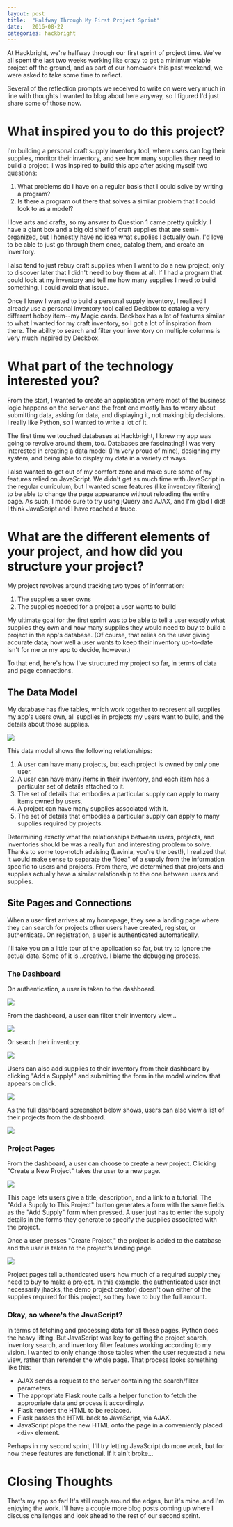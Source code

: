 ```yaml
---
layout: post
title:  "Halfway Through My First Project Sprint"
date:   2016-08-22
categories: hackbright
---
```


At Hackbright, we're halfway through our first sprint of project time. We've all spent the last two weeks working like crazy to get a minimum viable project off the ground, and as part of our homework this past weekend, we were asked to take some time to reflect.

Several of the reflection prompts we received to write on were very much in line with thoughts I wanted to blog about here anyway, so I figured I'd just share some of those now.

# What inspired you to do this project?

I'm building a personal craft supply inventory tool, where users can log their supplies, monitor their inventory, and see how many supplies they need to build a project. I was inspired to build this app after asking myself two questions:

1. What problems do I have on a regular basis that I could solve by writing a program?
2. Is there a program out there that solves a similar problem that I could look to as a model?

I love arts and crafts, so my answer to Question 1 came pretty quickly. I have a giant box and a big old shelf of craft supplies that are semi-organized, but I honestly have no idea what supplies I actually own. I'd love to be able to just go through them once, catalog them, and create an inventory.

I also tend to just rebuy craft supplies when I want to do a new project, only to discover later that I didn't need to buy them at all. If I had a program that could look at my inventory and tell me how many supplies I need to build something, I could avoid that issue.

Once I knew I wanted to build a personal supply inventory, I realized I already use a personal inventory tool called Deckbox to catalog a very different hobby item--my Magic cards. Deckbox has a lot of features similar to what I wanted for my craft inventory, so I got a lot of inspiration from there. The ability to search and filter your inventory on multiple columns is very much inspired by Deckbox.

# What part of the technology interested you?

From the start, I wanted to create an application where most of the business logic happens on the server and the front end mostly has to worry about submitting data, asking for data, and displaying it, not making big decisions. I really like Python, so I wanted to write a lot of it.

The first time we touched databases at Hackbright, I knew my app was going to revolve around them, too. Databases are fascinating! I was very interested in creating a data model (I'm very proud of mine), designing my system, and being able to display my data in a variety of ways.

I also wanted to get out of my comfort zone and make sure some of my features relied on JavaScript. We didn't get as much time with JavaScript in the regular curriculum, but I wanted some features (like inventory filtering) to be able to change the page appearance without reloading the entire page. As such, I made sure to try using jQuery and AJAX, and I'm glad I did! I think JavaScript and I have reached a truce.

# What are the different elements of your project, and how did you structure your project?

My project revolves around tracking two types of information:

1. The supplies a user owns
2. The supplies needed for a project a user wants to build

My ultimate goal for the first sprint was to be able to tell a user exactly what supplies they own and how many supplies they would need to buy to build a project in the app's database. (Of course, that relies on the user giving accurate data; how well a user wants to keep their inventory up-to-date isn't for me or my app to decide, however.)

To that end, here's how I've structured my project so far, in terms of data and page connections.

## The Data Model

My database has five tables, which work together to represent all supplies my app's users own, all supplies in projects my users want to build, and the details about those supplies.

![](https://github.com/jgriffith23/jgriffith23.github.io/blob/master/assets/CC-early-screens/CraftersClosetDataModel.png?raw=true)

This data model shows the following relationships:

1. A user can have many projects, but each project is owned by only one user.
2. A user can have many items in their inventory, and each item has a particular set of details attached to it.
3. The set of details that embodies a particular supply can apply to many items owned by users.
4. A project can have many supplies associated with it.
5. The set of details that embodies a particular supply can apply to many supplies required by projects.

Determining exactly what the relationships between users, projects, and inventories should be was a really fun and interesting problem to solve. Thanks to some top-notch advising (Lavinia, you're the best!), I realized that it would make sense to separate the "idea" of a supply from the information specific to users and projects. From there, we determined that projects and supplies actually have a similar relationship to the one between users and supplies.

## Site Pages and Connections
When a user first arrives at my homepage, they see a landing page where they can search for projects other users have created, register, or authenticate. On registration, a user is authenticated automatically.

I'll take you on a little tour of the application so far, but try to ignore the actual data. Some of it is...creative. I blame the debugging process.

### The Dashboard
On authentication, a user is taken to the dashboard.

![](https://github.com/jgriffith23/jgriffith23.github.io/blob/master/assets/CC-early-screens/Dashboard.png?raw=true)

From the dashboard, a user can filter their inventory view...

![](https://raw.githubusercontent.com/jgriffith23/jgriffith23.github.io/master/assets/CC-early-screens/InventoryFilter.PNG)

Or search their inventory.

![](https://github.com/jgriffith23/jgriffith23.github.io/blob/master/assets/CC-early-screens/SearchInventory.PNG?raw=true)

Users can also add supplies to their inventory from their dashboard by clicking "Add a Supply!" and submitting the form in the modal window that appears on click.

![](https://raw.githubusercontent.com/jgriffith23/jgriffith23.github.io/master/assets/CC-early-screens/AddSupply.PNG)

As the full dashboard screenshot below shows, users can also view a list of their projects from the dashboard.

![](https://raw.githubusercontent.com/jgriffith23/jgriffith23.github.io/master/assets/CC-early-screens/FullDashboard.PNG)

### Project Pages

From the dashboard, a user can choose to create a new project. Clicking "Create a New Project" takes the user to a new page.

![](https://raw.githubusercontent.com/jgriffith23/jgriffith23.github.io/master/assets/CC-early-screens/ProjectCreationPage.PNG)

This page lets users give a title, description, and a link to a tutorial. The "Add a Supply to This Project" button generates a form with the same fields as the "Add Supply" form when pressed. A user just has to enter the supply details in the forms they generate to specify the supplies associated with the project.

Once a user presses "Create Project," the project is added to the database and the user is taken to the project's landing page.

![](https://raw.githubusercontent.com/jgriffith23/jgriffith23.github.io/master/assets/CC-early-screens/NewProjectPage.PNG)

Project pages tell authenticated users how much of a required supply they need to buy to make a project. In this example, the authenticated user (not necessarily jhacks, the demo project creator) doesn't own either of the supplies required for this project, so they have to buy the full amount.

### Okay, so where's the JavaScript?

In terms of fetching and processing data for all these pages, Python does the heavy lifting. But JavaScript was key to getting the project search, inventory search, and inventory filter features working according to my vision. I wanted to only change those tables when the user requested a new view, rather than rerender the whole page. That process looks something like this:

* AJAX sends a request to the server containing the search/filter parameters.
* The appropriate Flask route calls a helper function to fetch the appropriate data and process it accordingly.
* Flask renders the HTML to be replaced.
* Flask passes the HTML back to JavaScript, via AJAX.
* JavaScript plops the new HTML onto the page in a conveniently placed `<div>` element.

Perhaps in my second sprint, I'll try letting JavaScript do more work, but for now these features are functional. If it ain't broke...

# Closing Thoughts
That's my app so far! It's still rough around the edges, but it's mine, and I'm enjoying the work. I'll have a couple more blog posts coming up where I discuss challenges and look ahead to the rest of our second sprint.